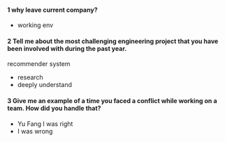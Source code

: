 #### 1 why leave current company?
* working env

#### 2 Tell me about the most challenging engineering project that you have been involved with during the past year.
recommender system     
* research
* deeply understand 

#### 3 Give me an example of a time you faced a conflict while working on a team. How did you handle that?
* Yu Fang I was right  
* I was wrong

